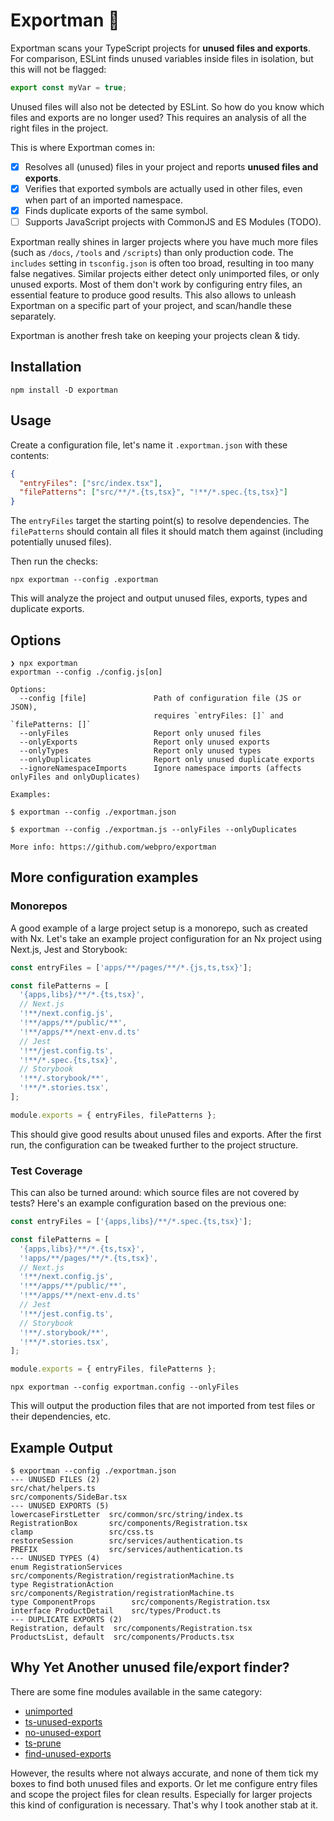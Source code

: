 # Exportman 🦸

Exportman scans your TypeScript projects for **unused files and exports**. For comparison, ESLint finds unused variables
inside files in isolation, but this will not be flagged:

```ts
export const myVar = true;
```

Unused files will also not be detected by ESLint. So how do you know which files and exports are no longer used? This
requires an analysis of all the right files in the project.

This is where Exportman comes in:

- [x] Resolves all (unused) files in your project and reports **unused files and exports**.
- [x] Verifies that exported symbols are actually used in other files, even when part of an imported namespace.
- [x] Finds duplicate exports of the same symbol.
- [ ] Supports JavaScript projects with CommonJS and ES Modules (TODO).

Exportman really shines in larger projects where you have much more files (such as `/docs`, `/tools` and `/scripts`)
than only production code. The `includes` setting in `tsconfig.json` is often too broad, resulting in too many false
negatives. Similar projects either detect only unimported files, or only unused exports. Most of them don't work by
configuring entry files, an essential feature to produce good results. This also allows to unleash Exportman on a
specific part of your project, and scan/handle these separately.

Exportman is another fresh take on keeping your projects clean & tidy.

## Installation

```
npm install -D exportman
```

## Usage

Create a configuration file, let's name it `.exportman.json` with these contents:

```json
{
  "entryFiles": ["src/index.tsx"],
  "filePatterns": ["src/**/*.{ts,tsx}", "!**/*.spec.{ts,tsx}"]
}
```

The `entryFiles` target the starting point(s) to resolve dependencies. The `filePatterns` should contain all files it
should match them against (including potentially unused files).

Then run the checks:

```
npx exportman --config .exportman
```

This will analyze the project and output unused files, exports, types and duplicate exports.

## Options

```
❯ npx exportman
exportman --config ./config.js[on]

Options:
  --config [file]               Path of configuration file (JS or JSON),
                                requires `entryFiles: []` and `filePatterns: []`
  --onlyFiles                   Report only unused files
  --onlyExports                 Report only unused exports
  --onlyTypes                   Report only unused types
  --onlyDuplicates              Report only unused duplicate exports
  --ignoreNamespaceImports      Ignore namespace imports (affects onlyFiles and onlyDuplicates)

Examples:

$ exportman --config ./exportman.json

$ exportman --config ./exportman.js --onlyFiles --onlyDuplicates

More info: https://github.com/webpro/exportman
```

## More configuration examples

### Monorepos

A good example of a large project setup is a monorepo, such as created with Nx. Let's take an example project
configuration for an Nx project using Next.js, Jest and Storybook:

```js
const entryFiles = ['apps/**/pages/**/*.{js,ts,tsx}'];

const filePatterns = [
  '{apps,libs}/**/*.{ts,tsx}',
  // Next.js
  '!**/next.config.js',
  '!**/apps/**/public/**',
  '!**/apps/**/next-env.d.ts'
  // Jest
  '!**/jest.config.ts',
  '!**/*.spec.{ts,tsx}',
  // Storybook
  '!**/.storybook/**',
  '!**/*.stories.tsx',
];

module.exports = { entryFiles, filePatterns };
```

This should give good results about unused files and exports. After the first run, the configuration can be tweaked
further to the project structure.

### Test Coverage

This can also be turned around: which source files are not covered by tests? Here's an example configuration based on
the previous one:

```js
const entryFiles = ['{apps,libs}/**/*.spec.{ts,tsx}'];

const filePatterns = [
  '{apps,libs}/**/*.{ts,tsx}',
  '!apps/**/pages/**/*.{ts,tsx}',
  // Next.js
  '!**/next.config.js',
  '!**/apps/**/public/**',
  '!**/apps/**/next-env.d.ts'
  // Jest
  '!**/jest.config.ts',
  // Storybook
  '!**/.storybook/**',
  '!**/*.stories.tsx',
];

module.exports = { entryFiles, filePatterns };
```

```
npx exportman --config exportman.config --onlyFiles
```

This will output the production files that are not imported from test files or their dependencies, etc.

## Example Output

```
$ exportman --config ./exportman.json
--- UNUSED FILES (2)
src/chat/helpers.ts
src/components/SideBar.tsx
--- UNUSED EXPORTS (5)
lowercaseFirstLetter  src/common/src/string/index.ts
RegistrationBox       src/components/Registration.tsx
clamp                 src/css.ts
restoreSession        src/services/authentication.ts
PREFIX                src/services/authentication.ts
--- UNUSED TYPES (4)
enum RegistrationServices  src/components/Registration/registrationMachine.ts
type RegistrationAction    src/components/Registration/registrationMachine.ts
type ComponentProps        src/components/Registration.tsx
interface ProductDetail    src/types/Product.ts
--- DUPLICATE EXPORTS (2)
Registration, default  src/components/Registration.tsx
ProductsList, default  src/components/Products.tsx
```

## Why Yet Another unused file/export finder?

There are some fine modules available in the same category:

- [unimported](https://github.com/smeijer/unimported)
- [ts-unused-exports](https://github.com/pzavolinsky/ts-unused-exports)
- [no-unused-export](https://github.com/plantain-00/no-unused-export)
- [ts-prune](https://github.com/nadeesha/ts-prune)
- [find-unused-exports](https://github.com/jaydenseric/find-unused-exports)

However, the results where not always accurate, and none of them tick my boxes to find both unused files and exports. Or
let me configure entry files and scope the project files for clean results. Especially for larger projects this kind of
configuration is necessary. That's why I took another stab at it.
